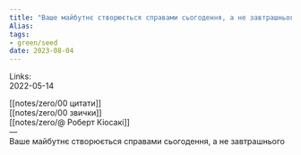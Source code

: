 ```yaml
---
title: "Ваше майбутнє створюється справами сьогодення, а не завтрашнього"
Alias: 
tags:
- green/seed
date: 2023-08-04
---
```

Links:  
2022-05-14  

[[notes/zero/00 цитати]]  
[[notes/zero/00 звички]]  
[[notes/zero/@ Роберт Кіосакі]]  
—  
Ваше майбутнє створюється справами сьогодення, а не завтрашнього
